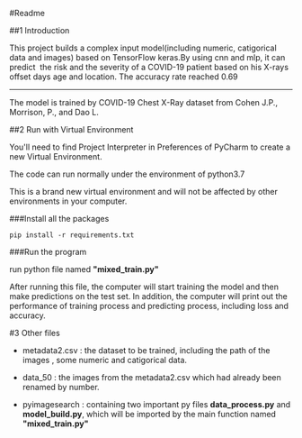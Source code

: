 #Readme

##1 Introduction

This project builds a complex input model(including numeric, catigorical data and images) based on TensorFlow keras.By using cnn and mlp, it can predict  the risk and the severity of a COVID-19 patient based on his X-rays offset days age and location. The accuracy rate reached 0.69

------------


The model is trained by COVID-19 Chest X-Ray dataset from Cohen J.P., Morrison, P., and Dao L.

##2 Run with Virtual Environment

You'll need to find Project Interpreter in Preferences of PyCharm to create a new Virtual Environment.

The code can run normally under the environment of python3.7

This is a brand new virtual environment and will not be affected by other environments in your computer.

###Install all the packages

`pip install -r requirements.txt`

###Run the program

run python file named **"mixed_train.py"**

After running this file, the computer will start training the model and then make predictions on the test set. In addition, the computer will print out the performance of training process and predicting process, including loss and accuracy.

#3 Other files

- metadata2.csv : the dataset to be trained, including the path of the images , some numeric and catigorical data.

- data_50 : the images from the metadata2.csv which had already been renamed by number.

- pyimagesearch : containing two important py files **data_process.py** and **model_build.py**, which will be imported by the main function named **"mixed_train.py"**


